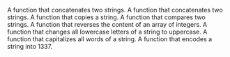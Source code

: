 A function that concatenates two strings.
A function that concatenates two strings.
A function that copies a string.
A function that compares two strings.
A function that reverses the content of an array of integers.
A function that changes all lowercase letters of a string to uppercase.
A function that capitalizes all words of a string.
A function that encodes a string into 1337.
